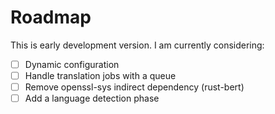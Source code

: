 # Roadmap

This is early development version. I am currently considering:

- [ ] Dynamic configuration
- [ ] Handle translation jobs with a queue
- [ ] Remove openssl-sys indirect dependency (rust-bert)
- [ ] Add a language detection phase
